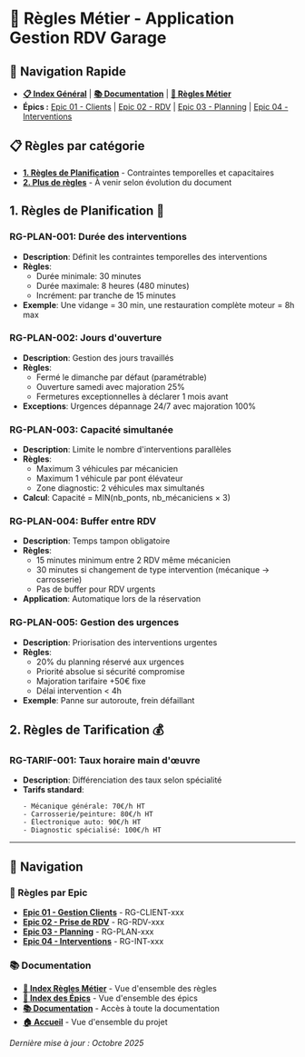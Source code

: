 # 📐 Règles Métier - Application Gestion RDV Garage

## 🔗 Navigation Rapide
- **[📋 Index Général](../../index.md)** | **[📚 Documentation](../index.md)** | **[📐 Règles Métier](./index.md)**
- **Épics :** [Epic 01 - Clients](../epics/EPIC-01-gestion-clients.md) | [Epic 02 - RDV](../epics/EPIC-02-prise-rdv.md) | [Epic 03 - Planning](../epics/EPIC-03-planning.md) | [Epic 04 - Interventions](../epics/EPIC-04-interventions.md)

## 📋 Règles par catégorie
- **[1. Règles de Planification](#1-règles-de-planification-)** - Contraintes temporelles et capacitaires
- **[2. Plus de règles](#2-règles-de-planification-)** - À venir selon évolution du document

## 1. Règles de Planification 📅

### RG-PLAN-001: Durée des interventions
- **Description**: Définit les contraintes temporelles des interventions
- **Règles**:
  - Durée minimale: 30 minutes
  - Durée maximale: 8 heures (480 minutes)
  - Incrément: par tranche de 15 minutes
- **Exemple**: Une vidange = 30 min, une restauration complète moteur = 8h max

### RG-PLAN-002: Jours d'ouverture
- **Description**: Gestion des jours travaillés
- **Règles**:
  - Fermé le dimanche par défaut (paramétrable)
  - Ouverture samedi avec majoration 25%
  - Fermetures exceptionnelles à déclarer 1 mois avant
- **Exceptions**: Urgences dépannage 24/7 avec majoration 100%

### RG-PLAN-003: Capacité simultanée
- **Description**: Limite le nombre d'interventions parallèles
- **Règles**:
  - Maximum 3 véhicules par mécanicien
  - Maximum 1 véhicule par pont élévateur
  - Zone diagnostic: 2 véhicules max simultanés
- **Calcul**: Capacité = MIN(nb_ponts, nb_mécaniciens × 3)

### RG-PLAN-004: Buffer entre RDV
- **Description**: Temps tampon obligatoire
- **Règles**:
  - 15 minutes minimum entre 2 RDV même mécanicien
  - 30 minutes si changement de type intervention (mécanique → carrosserie)
  - Pas de buffer pour RDV urgents
- **Application**: Automatique lors de la réservation

### RG-PLAN-005: Gestion des urgences
- **Description**: Priorisation des interventions urgentes
- **Règles**:
  - 20% du planning réservé aux urgences
  - Priorité absolue si sécurité compromise
  - Majoration tarifaire +50€ fixe
  - Délai intervention < 4h
- **Exemple**: Panne sur autoroute, frein défaillant

## 2. Règles de Tarification 💰

### RG-TARIF-001: Taux horaire main d'œuvre
- **Description**: Différenciation des taux selon spécialité
- **Tarifs standard**:
  ```
  - Mécanique générale: 70€/h HT
  - Carrosserie/peinture: 80€/h HT
  - Électronique auto: 90€/h HT
  - Diagnostic spécialisé: 100€/h HT
  ```

---

## 🔗 Navigation

### 📐 Règles par Epic
- **[Epic 01 - Gestion Clients](../epics/EPIC-01-gestion-clients.md)** - RG-CLIENT-xxx
- **[Epic 02 - Prise de RDV](../epics/EPIC-02-prise-rdv.md)** - RG-RDV-xxx  
- **[Epic 03 - Planning](../epics/EPIC-03-planning.md)** - RG-PLAN-xxx
- **[Epic 04 - Interventions](../epics/EPIC-04-interventions.md)** - RG-INT-xxx

### 📚 Documentation
- **[📐 Index Règles Métier](./index.md)** - Vue d'ensemble des règles
- **[🎯 Index des Épics](../epics/index.md)** - Vue d'ensemble des épics
- **[📚 Documentation](../index.md)** - Accès à toute la documentation
- **[🏠 Accueil](../../index.md)** - Vue d'ensemble du projet

*Dernière mise à jour : Octobre 2025*